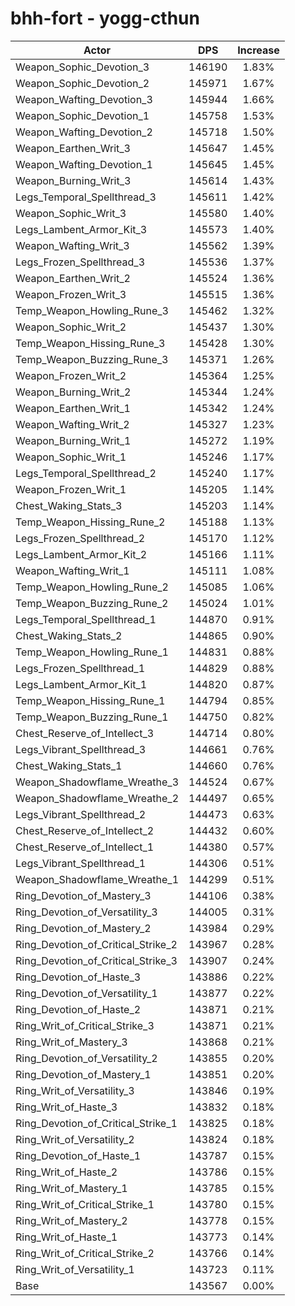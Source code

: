 # bhh-fort - yogg-cthun
| Actor | DPS | Increase |
|---|:---:|:---:|
|Weapon_Sophic_Devotion_3|146190|1.83%|
|Weapon_Sophic_Devotion_2|145971|1.67%|
|Weapon_Wafting_Devotion_3|145944|1.66%|
|Weapon_Sophic_Devotion_1|145758|1.53%|
|Weapon_Wafting_Devotion_2|145718|1.50%|
|Weapon_Earthen_Writ_3|145647|1.45%|
|Weapon_Wafting_Devotion_1|145645|1.45%|
|Weapon_Burning_Writ_3|145614|1.43%|
|Legs_Temporal_Spellthread_3|145611|1.42%|
|Weapon_Sophic_Writ_3|145580|1.40%|
|Legs_Lambent_Armor_Kit_3|145573|1.40%|
|Weapon_Wafting_Writ_3|145562|1.39%|
|Legs_Frozen_Spellthread_3|145536|1.37%|
|Weapon_Earthen_Writ_2|145524|1.36%|
|Weapon_Frozen_Writ_3|145515|1.36%|
|Temp_Weapon_Howling_Rune_3|145462|1.32%|
|Weapon_Sophic_Writ_2|145437|1.30%|
|Temp_Weapon_Hissing_Rune_3|145428|1.30%|
|Temp_Weapon_Buzzing_Rune_3|145371|1.26%|
|Weapon_Frozen_Writ_2|145364|1.25%|
|Weapon_Burning_Writ_2|145344|1.24%|
|Weapon_Earthen_Writ_1|145342|1.24%|
|Weapon_Wafting_Writ_2|145327|1.23%|
|Weapon_Burning_Writ_1|145272|1.19%|
|Weapon_Sophic_Writ_1|145246|1.17%|
|Legs_Temporal_Spellthread_2|145240|1.17%|
|Weapon_Frozen_Writ_1|145205|1.14%|
|Chest_Waking_Stats_3|145203|1.14%|
|Temp_Weapon_Hissing_Rune_2|145188|1.13%|
|Legs_Frozen_Spellthread_2|145170|1.12%|
|Legs_Lambent_Armor_Kit_2|145166|1.11%|
|Weapon_Wafting_Writ_1|145111|1.08%|
|Temp_Weapon_Howling_Rune_2|145085|1.06%|
|Temp_Weapon_Buzzing_Rune_2|145024|1.01%|
|Legs_Temporal_Spellthread_1|144870|0.91%|
|Chest_Waking_Stats_2|144865|0.90%|
|Temp_Weapon_Howling_Rune_1|144831|0.88%|
|Legs_Frozen_Spellthread_1|144829|0.88%|
|Legs_Lambent_Armor_Kit_1|144820|0.87%|
|Temp_Weapon_Hissing_Rune_1|144794|0.85%|
|Temp_Weapon_Buzzing_Rune_1|144750|0.82%|
|Chest_Reserve_of_Intellect_3|144714|0.80%|
|Legs_Vibrant_Spellthread_3|144661|0.76%|
|Chest_Waking_Stats_1|144660|0.76%|
|Weapon_Shadowflame_Wreathe_3|144524|0.67%|
|Weapon_Shadowflame_Wreathe_2|144497|0.65%|
|Legs_Vibrant_Spellthread_2|144473|0.63%|
|Chest_Reserve_of_Intellect_2|144432|0.60%|
|Chest_Reserve_of_Intellect_1|144380|0.57%|
|Legs_Vibrant_Spellthread_1|144306|0.51%|
|Weapon_Shadowflame_Wreathe_1|144299|0.51%|
|Ring_Devotion_of_Mastery_3|144106|0.38%|
|Ring_Devotion_of_Versatility_3|144005|0.31%|
|Ring_Devotion_of_Mastery_2|143984|0.29%|
|Ring_Devotion_of_Critical_Strike_2|143967|0.28%|
|Ring_Devotion_of_Critical_Strike_3|143907|0.24%|
|Ring_Devotion_of_Haste_3|143886|0.22%|
|Ring_Devotion_of_Versatility_1|143877|0.22%|
|Ring_Devotion_of_Haste_2|143871|0.21%|
|Ring_Writ_of_Critical_Strike_3|143871|0.21%|
|Ring_Writ_of_Mastery_3|143868|0.21%|
|Ring_Devotion_of_Versatility_2|143855|0.20%|
|Ring_Devotion_of_Mastery_1|143851|0.20%|
|Ring_Writ_of_Versatility_3|143846|0.19%|
|Ring_Writ_of_Haste_3|143832|0.18%|
|Ring_Devotion_of_Critical_Strike_1|143825|0.18%|
|Ring_Writ_of_Versatility_2|143824|0.18%|
|Ring_Devotion_of_Haste_1|143787|0.15%|
|Ring_Writ_of_Haste_2|143786|0.15%|
|Ring_Writ_of_Mastery_1|143785|0.15%|
|Ring_Writ_of_Critical_Strike_1|143780|0.15%|
|Ring_Writ_of_Mastery_2|143778|0.15%|
|Ring_Writ_of_Haste_1|143773|0.14%|
|Ring_Writ_of_Critical_Strike_2|143766|0.14%|
|Ring_Writ_of_Versatility_1|143723|0.11%|
|Base|143567|0.00%|
